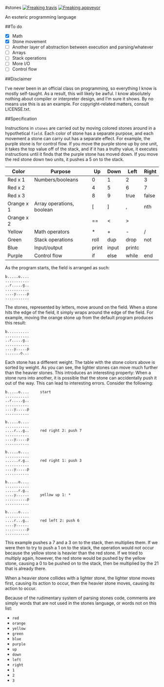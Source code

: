#stones [![Freaking travis](https://travis-ci.org/cheezgi/stones.svg?branch=master)](https://travis-ci.org/cheezgi/stones) [![Freaking appveyor](https://ci.appveyor.com/api/projects/status/120smgk90ltqhopc?svg=true)](https://ci.appveyor.com/project/cheezgi/stones)

An esoteric programming language

##To do

* [X] Math
* [X] Stone movement
* [ ] Another layer of abstraction between execution and parsing/whatever
* [ ] Arrays
* [ ] Stack operations
* [ ] More I/O
* [ ] Control flow

##Disclaimer

I've never been in an official class on programming, so everything I know is
mostly self-taught. As a result, this will likely be awful. I know absolutely
nothing about compiler or interpreter design, and I'm sure it shows. By no
means use this is as an example. For copyright-related matters, consult
LICENSE.txt.

##Specification

Instructions in `stones` are carried out by moving colored stones around in a
hypothetical `field`. Each color of stone has a separate purpose, and each
movement a stone can carry out has a separate effect. For example, the purple
stone is for control flow. If you move the purple stone up by one unit, it
takes the top value off of the stack, and if it has a truthy value, it executes
instructions until it finds that the purple stone has moved down. If you move
the red stone down two units, it pushes a 5 on to the stack.

| Color      | Purpose                               | Up    | Down  | Left   | Right |
|------------|---------------------------------------|-------|------ |--------|-------|
| Red x 1    | Numbers/booleans                      | 0     | 1     | 2      | 3     |
| Red x 2    |                                       | 4     | 5     | 6      | 7     |
| Red x 3    |                                       | 8     | 9     | true   | false |
| Orange x 1 | Array operations, boolean             | [     | ]     | ,      | nth   |
| Orange x 2 |                                       | ==    | <     | >      |       |
| Yellow     | Math operators                        | \*    | +     | -      | /     |
| Green      | Stack operations                      | roll  | dup   | drop   | not   |
| Blue       | Input/output                          | print | input | printc |       |
| Purple     | Control flow                          | if    | else  | while  | end   |

As the program starts, the field is arranged as such:

```
b.....o....
...........
..r.....g..
...........
....y.....p
...........
```

The stones, represented by letters, move around on the field. When a stone hits
the edge of the field, it simply wraps around the edge of the field. For
example, moving the orange stone up from the default program produces this
result:

```
b..........
...........
..r.....g..
...........
....y.....p
.......o...
```

Each stone has a different weight. The table with the stone colors above is
sorted by weight. As you can see, the lighter stones can move much further than
the heavier stones. This introduces an interesting property: When a stone runs
into another, it is possible that the stone can accidentally push it out of the
way. This can lead to interesting errors. Consider the following:

```
b.....o....     start
...........
..r.....g..
...........
....y.....p
...........

b.....o....
...........
....r...g..     red right 2: push 7
...........
....y.....p
...........

b.....o....
...........
......r.g..     red right 1: push 3
...........
....y.....p
...........

b.....o....
...........
......r.g..
....y......     yellow up 1: *
..........p
...........

b.....o....
...........
....r...g..     red left 2: push 6
....y......
..........p
...........
```

This example pushes a 7 and a 3 on to the stack, then multiplies them. If we
were then to try to push a 1 on to the stack, the operation would not occur
because the yellow stone is heavier than the red stone. If we tried to
multiply again, however, the red stone would be pushed by the yellow stone,
causing a 0 to be pushed on to the stack, then be multiplied by the 21
that is already there.

When a heavier stone collides with a lighter stone, the lighter stone moves
first, causing its action to occur, then the heavier stone moves, causing its
action to occur.

Because of the rudimentary system of parsing stones code, comments are simply
words that are not used in the stones language, or words not on this list:

* `red`
* `orange`
* `yellow`
* `green`
* `blue`
* `purple`
* `up`
* `down`
* `left`
* `right`
* `1`
* `2`
* `3`

